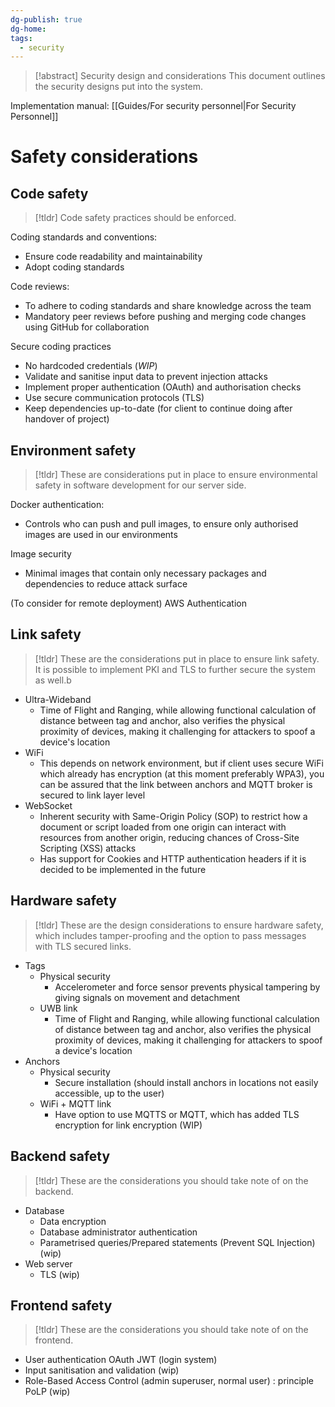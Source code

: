 ```yaml
---
dg-publish: true
dg-home: 
tags:
  - security
---
```

> [!abstract] Security design and considerations
> This document outlines the security designs put into the system.

Implementation manual: [[Guides/For security personnel\|For Security Personnel]]

# Safety considerations

## Code safety

> [!tldr]
> Code safety practices should be enforced.

Coding standards and conventions:
- Ensure code readability and maintainability
- Adopt coding standards

Code reviews:
- To adhere to coding standards and share knowledge across the team
- Mandatory peer reviews before pushing and merging code changes using GitHub for collaboration

Secure coding practices
- No hardcoded credentials (*WIP*)
- Validate and sanitise input data to prevent injection attacks
- Implement proper authentication (OAuth) and authorisation checks
- Use secure communication protocols (TLS)
- Keep dependencies up-to-date (for client to continue doing after handover of project)

## Environment safety

> [!tldr]
> These are considerations put in place to ensure environmental safety in software development for our server side.

Docker authentication:
- Controls who can push and pull images, to ensure only authorised images are used in our environments

Image security
- Minimal images that contain only necessary packages and dependencies to reduce attack surface

(To consider for remote deployment) AWS Authentication


## Link safety

> [!tldr]
> These are the considerations put in place to ensure link safety. It is possible to implement PKI and TLS to further secure the system as well.b

- Ultra-Wideband
	- Time of Flight and Ranging, while allowing functional calculation of distance between tag and anchor, also verifies the physical proximity of devices, making it challenging for attackers to spoof a device's location
- WiFi
	- This depends on network environment, but if client uses secure WiFi which already has encryption (at this moment preferably WPA3), you can be assured that the link between anchors and MQTT broker is secured to link layer level
- WebSocket
	- Inherent security with Same-Origin Policy (SOP) to restrict how a document or script loaded from one origin can interact with resources from another origin, reducing chances of Cross-Site Scripting (XSS) attacks
	- Has support for Cookies and HTTP authentication headers if it is decided to be implemented in the future


## Hardware safety

> [!tldr]
> These are the design considerations to ensure hardware safety, which includes tamper-proofing and the option to pass messages with TLS secured links.

- Tags
	- Physical security
		- Accelerometer and force sensor prevents physical tampering by giving signals on movement and detachment
	- UWB link
		- Time of Flight and Ranging, while allowing functional calculation of distance between tag and anchor, also verifies the physical proximity of devices, making it challenging for attackers to spoof a device's location
- Anchors
	- Physical security
		- Secure installation (should install anchors in locations not easily accessible, up to the user)
	- WiFi + MQTT link
		- Have option to use MQTTS or MQTT, which has added TLS encryption for link encryption (WIP)

## Backend safety

> [!tldr]
> These are the considerations you should take note of on the backend.

- Database
	- Data encryption
	- Database administrator authentication
	- Parametrised queries/Prepared statements (Prevent SQL Injection) (wip)
- Web server
	- TLS (wip)

## Frontend safety

> [!tldr]
> These are the considerations you should take note of on the frontend.

- User authentication OAuth JWT (login system)
- Input sanitisation and validation (wip)
- Role-Based Access Control (admin superuser, normal user) : principle PoLP (wip)

